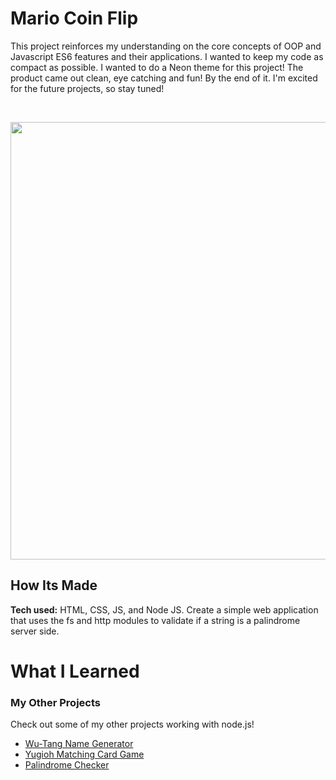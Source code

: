 # Mario Coin Flip

This project reinforces my understanding on the core concepts of OOP and Javascript ES6 features and their applications. I wanted to keep my code as compact as possible. I wanted to do a Neon theme for this project! The product came out clean, eye catching and fun! By the end of it. I'm excited for the future projects, so stay tuned!

&emsp;

<img src="https://github.com/DashlinS/node-coin-flip-bootcamp/tree/answer/images/coinflipdemo.gif" width="700">

<!-- &emsp;&emsp;&emsp;&emsp;&emsp;&emsp;&emsp;&emsp;&emsp;&emsp;&emsp;&emsp;&emsp;&emsp;&emsp;[Click Here to go to the website!]() -->

## How Its Made 

**Tech used:** 
HTML, CSS, JS, and Node JS. Create a simple web application that uses the fs and http modules to validate if a string is a palindrome server side.

# What I Learned



### My Other Projects 

Check out some of my other projects working with node.js!

* [Wu-Tang Name Generator](https://github.com/DashlinS/wu-tang-generator-bootcamp/tree/answer)
* [Yugioh Matching Card Game](https://github.com/DashlinS/matching-card-bootcamp/tree/answer)
* [Palindrome Checker](https://github.com/DashlinS/node-palindrome-bootcamp/tree/answer)